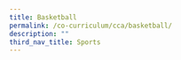 ```yaml
---
title: Basketball
permalink: /co-curriculum/cca/basketball/
description: ""
third_nav_title: Sports
---
```

